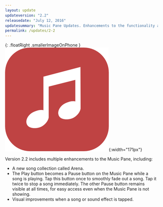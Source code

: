 ```yaml
---
layout: update
updateversion: "2.2"
releasedate: "July 12, 2016"
updatesummary: "Music Pane Updates. Enhancements to the functionality and appearance of the music pane in addition to a new song collection called Arena."
permalink: /updates/2-2
---
```


{: .floatRight .smallerImageOnPhone }
![music-icon](/images/updates/2-2/icon-music.png){:width="171px"}

Version 2.2 includes multiple enhancements to the Music Pane, including:

* A new song collection called Arena.
* The Play button becomes a Pause button on the Music Pane while a song is playing. Tap this button once to smoothly fade out a song. Tap it twice to stop a song immediately. The other Pause button remains visible at all times, for easy access even when the Music Pane is not showing.
* Visual improvements when a song or sound effect is tapped.

